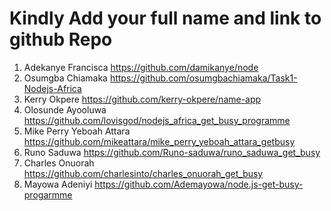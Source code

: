 # Kindly Add your full name and link to github Repo

1. Adekanye Francisca https://github.com/damikanye/node
2. Osumgba Chiamaka https://github.com/osumgbachiamaka/Task1-Nodejs-Africa
3. Kerry Okpere https://github.com/kerry-okpere/name-app
4. Olosunde Ayooluwa https://github.com/lovisgod/nodejs_africa_get_busy_programme
5. Mike Perry Yeboah Attara https://github.com/mikeattara/mike_perry_yeboah_attara_getbusy
6. Runo Saduwa https://github.com/Runo-saduwa/runo_saduwa_get_busy
7. Charles Onuorah https://github.com/charlesinto/charles_onuorah_get_busy
8. Mayowa Adeniyi https://github.com/Ademayowa/node.js-get-busy-progarmme
